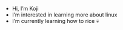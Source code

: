 -  Hi, I’m Koji
-  I’m interested in learning more about linux
-  I’m currently learning how to rice :skull:


<!---
Rack00n/Rack00n is a ✨ special ✨ repository because its `README.md` (this file) appears on your GitHub profile.
You can click the Preview link to take a look at your changes.
--->
